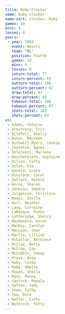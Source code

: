 ```yaml
---
title: Ruby Crocker
name: Ruby Crocker
name-sort: Crocker, Ruby
games: 10
wins: 4
losses: 6
years:
 - year: 1983
   event: Hearts
   team: "NL"
   position: Fourth
   games: 10
   wins: 4
   losses: 6
   inturn-total: 77
   inturn-percent: 59
   outturn-total: 106
   outturn-percent: 67
   draw-total: 83
   draw-percent: 60
   takeout-total: 100
   takeout-percent: 67
   shots-total: 183
   shots-percent: 64
vs:
 - Adams, Valerie
 - Armstrong, Iris
 - Bildfell, Shelly
 - Bonar, Maureen
 - Bothwell-Myers, Connie
 - Charette, Agnes
 - Delorenzi, Marlene
 - Deschatelets, Guylaine
 - Dillon, Cathy
 - Dolan, Kim
 - Donald, Grace
 - Dunstone, Carol
 - Gallant, Kathie
 - Horne, Sharon
 - Jenkins, Sandra
 - Jurgenson, Christine
 - Keays, Stella
 - Kerr, Heather
 - Lang, Lorraine
 - LaRocque, Penny
 - Lethbridge, Sherry
 - MacDonald, Karen
 - MacKay, Carolyn
 - MacLean, Jean
 - Martin, Lillian
 - McCallan, Berniece
 - McCrae, Betty
 - McCrae, Lou
 - McCubbin, Sandy
 - Provo, Anne
 - Raby, Linda
 - Raby, Odette
 - Rowan, Sheila
 - Ryan, Penny
 - Sanford, Pamela
 - Sefton, Judy
 - Shaw, Cathy
 - Twa, Dale
 - Walter, Cathy
 - Wuthrich, Patti
---
```

